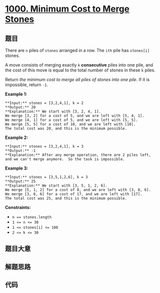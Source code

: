 # [1000. Minimum Cost to Merge Stones](https://leetcode.com/problems/minimum-cost-to-merge-stones)

## 题目

There are `n` piles of `stones` arranged in a row. The `ith` pile has
`stones[i]` stones.

A move consists of merging exactly `k` **consecutive** piles into one pile,
and the cost of this move is equal to the total number of stones in these `k`
piles.

Return _the minimum cost to merge all piles of stones into one pile_. If it is
impossible, return `-1`.



**Example 1:**

    
    
    **Input:** stones = [3,2,4,1], k = 2
    **Output:** 20
    **Explanation:** We start with [3, 2, 4, 1].
    We merge [3, 2] for a cost of 5, and we are left with [5, 4, 1].
    We merge [4, 1] for a cost of 5, and we are left with [5, 5].
    We merge [5, 5] for a cost of 10, and we are left with [10].
    The total cost was 20, and this is the minimum possible.
    

**Example 2:**

    
    
    **Input:** stones = [3,2,4,1], k = 3
    **Output:** -1
    **Explanation:** After any merge operation, there are 2 piles left, and we can't merge anymore.  So the task is impossible.
    

**Example 3:**

    
    
    **Input:** stones = [3,5,1,2,6], k = 3
    **Output:** 25
    **Explanation:** We start with [3, 5, 1, 2, 6].
    We merge [5, 1, 2] for a cost of 8, and we are left with [3, 8, 6].
    We merge [3, 8, 6] for a cost of 17, and we are left with [17].
    The total cost was 25, and this is the minimum possible.
    



**Constraints:**

  * `n == stones.length`
  * `1 <= n <= 30`
  * `1 <= stones[i] <= 100`
  * `2 <= k <= 30`


## 题目大意

## 解题思路

## 代码

```javascript

```
